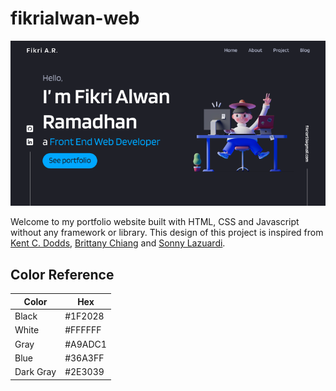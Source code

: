 # fikrialwan-web

![homepage image](./assets/images/homepage-web-portofolio.PNG)

Welcome to my portfolio website built with HTML, CSS and Javascript without any framework or library. This design of this project is inspired from [Kent C. Dodds](https://kentcdodds.com/), [Brittany Chiang](https://brittanychiang.com/) and [Sonny Lazuardi](https://sonnylab.com/).

## Color Reference

| Color     | Hex     |
| --------- | ------- |
| Black     | #1F2028 |
| White     | #FFFFFF |
| Gray      | #A9ADC1 |
| Blue      | #36A3FF |
| Dark Gray | #2E3039 |
